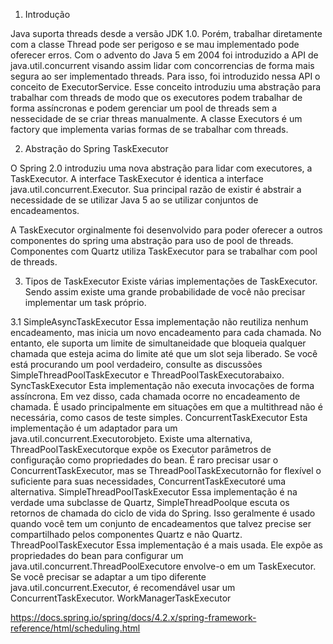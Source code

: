 1. Introdução

Java suporta threads desde a versão JDK 1.0. Porém, trabalhar diretamente com a classe Thread pode ser perigoso e se 
mau implementado pode oferecer erros. Com o advento do Java 5 em 2004 foi introduzido a API de java.util.concurrent
visando assim lidar com concorrencias de forma mais segura ao ser implementado threads. Para isso, foi introduzido 
nessa API o conceito de ExecutorService. 
Esse conceito introduziu uma abstração para trabalhar com threads de modo que os executores podem trabalhar
de forma assíncronas e podem gerenciar um pool de threads sem a nessecidade de se criar threas manualmente.
A classe Executors é um factory que implementa varias formas de se trabalhar com threads.

2. Abstração do Spring TaskExecutor

O Spring 2.0 introduziu uma nova abstração para lidar com executores, a TaskExecutor. 
A interface TaskExecutor é identica a interface java.util.concurrent.Executor. Sua principal razão de existir é 
abstrair a necessidade de se utilizar Java 5 ao se utilizar conjuntos de encadeamentos.

A TaskExecutor orginalmente foi desenvolvido para poder oferecer a outros componentes do spring uma abstração
para uso de pool de threads. Componentes com Quartz utiliza TaskExecutor para se trabalhar com pool de threads.

3. Tipos de TaskExecutor
Existe várias implementações de TaskExecutor. Sendo assim existe uma grande probabilidade de você não precisar
implementar um task próprio. 

3.1 
SimpleAsyncTaskExecutor Essa implementação não reutiliza nenhum encadeamento, mas inicia um novo encadeamento para cada chamada. No entanto, ele suporta um limite de simultaneidade que bloqueia qualquer chamada que esteja acima do limite até que um slot seja liberado. Se você está procurando um pool verdadeiro, consulte as discussões SimpleThreadPoolTaskExecutor e ThreadPoolTaskExecutorabaixo.
SyncTaskExecutor Esta implementação não executa invocações de forma assíncrona. Em vez disso, cada chamada ocorre no encadeamento de chamada. É usado principalmente em situações em que a multithread não é necessária, como casos de teste simples.
ConcurrentTaskExecutor Esta implementação é um adaptador para um java.util.concurrent.Executorobjeto. Existe uma alternativa, ThreadPoolTaskExecutorque expõe os Executor parâmetros de configuração como propriedades do bean. É raro precisar usar o ConcurrentTaskExecutor, mas se ThreadPoolTaskExecutornão for flexível o suficiente para suas necessidades, ConcurrentTaskExecutoré uma alternativa.
SimpleThreadPoolTaskExecutor Essa implementação é na verdade uma subclasse de Quartz, SimpleThreadPoolque escuta os retornos de chamada do ciclo de vida do Spring. Isso geralmente é usado quando você tem um conjunto de encadeamentos que talvez precise ser compartilhado pelos componentes Quartz e não Quartz.
ThreadPoolTaskExecutor Essa implementação é a mais usada. Ele expõe as propriedades do bean para configurar um java.util.concurrent.ThreadPoolExecutore envolve-o em um TaskExecutor. Se você precisar se adaptar a um tipo diferente java.util.concurrent.Executor, é recomendável usar um ConcurrentTaskExecutor.
WorkManagerTaskExecutor



https://docs.spring.io/spring/docs/4.2.x/spring-framework-reference/html/scheduling.html

  


